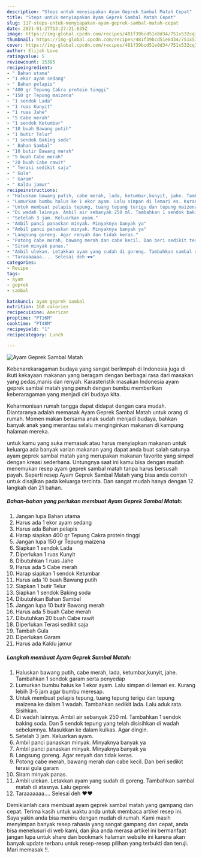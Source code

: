 ```yaml
---
description: "Steps untuk menyiapakan Ayam Geprek Sambal Matah Cepat"
title: "Steps untuk menyiapakan Ayam Geprek Sambal Matah Cepat"
slug: 117-steps-untuk-menyiapakan-ayam-geprek-sambal-matah-cepat
date: 2021-01-27T13:27:21.635Z
image: https://img-global.cpcdn.com/recipes/481f39bcd51e8d34/751x532cq70/ayam-geprek-sambal-matah-foto-resep-utama.jpg
thumbnail: https://img-global.cpcdn.com/recipes/481f39bcd51e8d34/751x532cq70/ayam-geprek-sambal-matah-foto-resep-utama.jpg
cover: https://img-global.cpcdn.com/recipes/481f39bcd51e8d34/751x532cq70/ayam-geprek-sambal-matah-foto-resep-utama.jpg
author: Elijah Love
ratingvalue: 5
reviewcount: 15385
recipeingredient:
- " Bahan utama"
- "1 ekor ayam sedang"
- " Bahan pelapis"
- "400 gr Tepung Cakra protein tinggi"
- "150 gr Tepung maizena"
- "1 sendok Lada"
- "1 ruas Kunyit"
- "1 ruas Jahe"
- "5 Cabe merah"
- "1 sendok Ketumbar"
- "10 buah Bawang putih"
- "1 butir Telur"
- "1 sendok Baking soda"
- " Bahan Sambal"
- "10 butir Bawang merah"
- "5 buah Cabe merah"
- "20 buah Cabe rawit"
- " Terasi sedikit saja"
- " Gula"
- " Garam"
- " Kaldu jamur"
recipeinstructions:
- "Haluskan bawang putih, cabe merah, lada, ketumbar,kunyit, jahe. Tambahkan 1 sendok garam serta penyedap"
- "Lumurkan bumbu halus ke 1 ekor ayam. Lalu simpan di lemari es. Kurang lebih 3-5 jam agar bumbu meresap."
- "Untuk membuat pelapis tepung, tuang tepung terigu dan tepung maizena ke dalam 1 wadah. Tambahkan sedikit lada. Lalu aduk rata. Sisihkan."
- "Di wadah lainnya. Ambil air sebanyak 250 ml. Tambahkan 1 sendok baking soda. Dan 5 sendok tepung yang telah disisihkan di wadah sebelumnya. Masukkan ke dalam kulkas. Agar dingin."
- "Setelah 3 jam. Keluarkan ayam."
- "Ambil panci panaskan minyak. Minyaknya banyak ya"
- "Ambil panci panaskan minyak. Minyaknya banyak ya"
- "Langsung goreng. Agar renyah dan tidak keras."
- "Potong cabe merah, bawang merah dan cabe kecil. Dan beri sedikit terasi gula garam"
- "Siram minyak panas."
- "Ambil ulekan. Letakkan ayam yang sudah di goreng. Tambahkan sambal matah di atasnya. Lalu geprek"
- "Taraaaaaaa.... Selesai deh ❤️❤️"
categories:
- Recipe
tags:
- ayam
- geprek
- sambal

katakunci: ayam geprek sambal 
nutrition: 168 calories
recipecuisine: American
preptime: "PT16M"
cooktime: "PT48M"
recipeyield: "1"
recipecategory: Lunch

---
```



![Ayam Geprek Sambal Matah](https://img-global.cpcdn.com/recipes/481f39bcd51e8d34/751x532cq70/ayam-geprek-sambal-matah-foto-resep-utama.jpg)

Kebenarekaragaman budaya yang sangat berlimpah di Indonesia juga di ikuti kekayaan makanan yang beragam dengan berbagai rasa dari masakan yang pedas,manis dan renyah. Karasteristik masakan Indonesia ayam geprek sambal matah yang penuh dengan bumbu memberikan keberaragaman yang menjadi ciri budaya kita.




Keharmonisan rumah tangga dapat didapat dengan cara mudah. Diantaranya adalah memasak Ayam Geprek Sambal Matah untuk orang di rumah. Momen makan bersama anak sudah menjadi budaya, bahkan banyak anak yang merantau selalu menginginkan makanan di kampung halaman mereka.

untuk kamu yang suka memasak atau harus menyiapkan makanan untuk keluarga ada banyak varian makanan yang dapat anda buat salah satunya ayam geprek sambal matah yang merupakan makanan favorite yang simpel dengan kreasi sederhana. Untungnya saat ini kamu bisa dengan mudah menemukan resep ayam geprek sambal matah tanpa harus bersusah payah.
Seperti resep Ayam Geprek Sambal Matah yang bisa anda contoh untuk disajikan pada keluarga tercinta. Dan sangat mudah hanya dengan 12 langkah dan 21 bahan.


<!--inarticleads1-->

##### Bahan-bahan yang perlukan membuat Ayam Geprek Sambal Matah:

1. Jangan lupa  Bahan utama
1. Harus ada 1 ekor ayam sedang
1. Harus ada  Bahan pelapis
1. Harap siapkan 400 gr Tepung Cakra protein tinggi
1. Jangan lupa 150 gr Tepung maizena
1. Siapkan 1 sendok Lada
1. Diperlukan 1 ruas Kunyit
1. Dibutuhkan 1 ruas Jahe
1. Harus ada 5 Cabe merah
1. Harap siapkan 1 sendok Ketumbar
1. Harus ada 10 buah Bawang putih
1. Siapkan 1 butir Telur
1. Siapkan 1 sendok Baking soda
1. Dibutuhkan  Bahan Sambal
1. Jangan lupa 10 butir Bawang merah
1. Harus ada 5 buah Cabe merah
1. Dibutuhkan 20 buah Cabe rawit
1. Diperlukan  Terasi sedikit saja
1. Tambah  Gula
1. Diperlukan  Garam
1. Harus ada  Kaldu jamur




<!--inarticleads2-->

##### Langkah membuat  Ayam Geprek Sambal Matah:

1. Haluskan bawang putih, cabe merah, lada, ketumbar,kunyit, jahe. Tambahkan 1 sendok garam serta penyedap
1. Lumurkan bumbu halus ke 1 ekor ayam. Lalu simpan di lemari es. Kurang lebih 3-5 jam agar bumbu meresap.
1. Untuk membuat pelapis tepung, tuang tepung terigu dan tepung maizena ke dalam 1 wadah. Tambahkan sedikit lada. Lalu aduk rata. Sisihkan.
1. Di wadah lainnya. Ambil air sebanyak 250 ml. Tambahkan 1 sendok baking soda. Dan 5 sendok tepung yang telah disisihkan di wadah sebelumnya. Masukkan ke dalam kulkas. Agar dingin.
1. Setelah 3 jam. Keluarkan ayam.
1. Ambil panci panaskan minyak. Minyaknya banyak ya
1. Ambil panci panaskan minyak. Minyaknya banyak ya
1. Langsung goreng. Agar renyah dan tidak keras.
1. Potong cabe merah, bawang merah dan cabe kecil. Dan beri sedikit terasi gula garam
1. Siram minyak panas.
1. Ambil ulekan. Letakkan ayam yang sudah di goreng. Tambahkan sambal matah di atasnya. Lalu geprek
1. Taraaaaaaa.... Selesai deh ❤️❤️




Demikianlah cara membuat ayam geprek sambal matah yang gampang dan cepat. Terima kasih untuk waktu anda untuk membaca artikel resep ini. Saya yakin anda bisa meniru dengan mudah di rumah. Kami masih menyimpan banyak resep rahasia yang sangat gampang dan cepat, anda bisa menelusuri di web kami, dan jika anda merasa artikel ini bermanfaat jangan lupa untuk share dan bookmark halaman website ini karena akan banyak update terbaru untuk resep-resep pilihan yang terbukti dan teruji. Mari memasak !!. 
